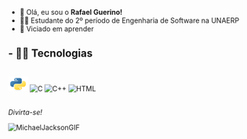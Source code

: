 - 👋 Olá, eu sou o <strong>Rafael Guerino!</strong>
- 👨‍🎓 Estudante do 2º período de Engenharia de Software na UNAERP
- 👾 Viciado em aprender

##

<h2>- 👨‍💻 Tecnologias</h2> 
<div style="display: inline_block"> <br>
  <img aling="center" alt="Python" height="30" width="40" src="https://raw.githubusercontent.com/devicons/devicon/master/icons/python/python-original.svg" />
  <img aling="center" alt="C" height="30" width="40" src="https://cdn.jsdelivr.net/gh/devicons/devicon@latest/icons/c/c-original.svg" />
  <img aling="center" alt="C++" height="30" width="40" src="https://cdn.jsdelivr.net/gh/devicons/devicon@latest/icons/cplusplus/cplusplus-original.svg" />
  <img aling="center" alt="HTML" height="30" width="40" src="https://cdn.jsdelivr.net/gh/devicons/devicon@latest/icons/html5/html5-original.svg" /> 
</div> <br>

<em>Divirta-se!</em> <br>

![MichaelJacksonGIF](https://github.com/user-attachments/assets/056a9196-2765-4113-834b-b1877289947e)
